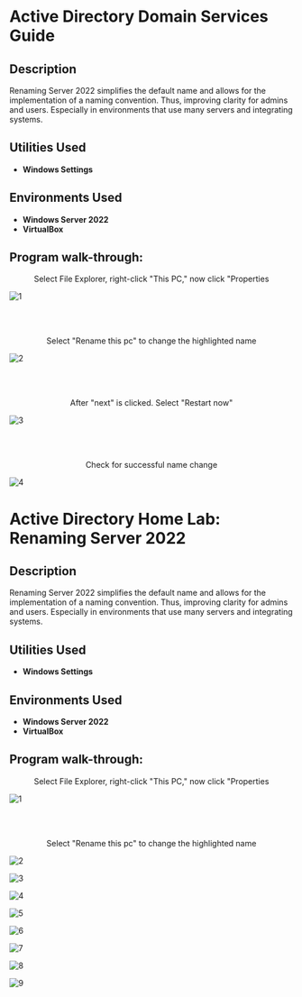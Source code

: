 <h1>Active Directory Domain Services Guide</h1>

<h2>Description</h2>
Renaming Server 2022 simplifies the default name and allows for the implementation of a naming convention. Thus, improving clarity for admins and users. Especially in environments that use many servers and integrating systems.
<br />


<h2>Utilities Used</h2>

- <b>Windows Settings</b> 

<h2>Environments Used </h2>

- <b>Windows Server 2022</b>
- <b>VirtualBox</b>

<h2>Program walk-through:</h2>

<p align="center">
Select File Explorer, right-click "This PC," now click "Properties <br/>
 
![1](https://github.com/user-attachments/assets/ea705dde-3cc0-4188-9c5b-0af0bd454333)

<br />
<br />
<p align="center">
Select "Rename this pc" to change the highlighted name  <br/>

![2](https://github.com/user-attachments/assets/bfa85e3e-5983-478c-98a6-ab48ddb028a9)

<br />
<br />
<p align="center">
After "next" is clicked. Select "Restart now" <br/>

![3](https://github.com/user-attachments/assets/67f0f719-230f-4590-a3ef-e544b85b83a9)

<br />
<br />
<p align="center">
Check for successful name change <br/>

![4](https://github.com/user-attachments/assets/911c7557-6817-4ed3-bd69-7587eac17d97)

</p><h1>Active Directory Home Lab: Renaming Server 2022</h1>

<h2>Description</h2>
Renaming Server 2022 simplifies the default name and allows for the implementation of a naming convention. Thus, improving clarity for admins and users. Especially in environments that use many servers and integrating systems.
<br />


<h2>Utilities Used</h2>

- <b>Windows Settings</b> 

<h2>Environments Used </h2>

- <b>Windows Server 2022</b>
- <b>VirtualBox</b>

<h2>Program walk-through:</h2>

<p align="center">
Select File Explorer, right-click "This PC," now click "Properties <br/>
 
![1](https://github.com/user-attachments/assets/ea705dde-3cc0-4188-9c5b-0af0bd454333)

<br />
<br />
<p align="center">
Select "Rename this pc" to change the highlighted name  <br/>

![2](https://github.com/user-attachments/assets/30400316-b182-47f6-9fb3-10fe3e71a8b8)

![3](https://github.com/user-attachments/assets/5d5f65e7-4adc-4d03-b0e5-f8ef57b1bde0)



![4](https://github.com/user-attachments/assets/2cebeddc-e4ee-4b40-907c-42deda78f12b)


![5](https://github.com/user-attachments/assets/4649da0c-7c75-45e5-b90f-d680e7dbb875)

![6](https://github.com/user-attachments/assets/9e7a13e1-4740-4eb7-861d-478f37d19816)

![7](https://github.com/user-attachments/assets/da0d1660-e234-49af-8bf6-f8e6122360ab)


![8](https://github.com/user-attachments/assets/cce6b911-e61e-467a-932e-be4b8b710fde)

![9](https://github.com/user-attachments/assets/a2a3019f-d94e-48a5-bf86-c83e46e521a9)



</p>
